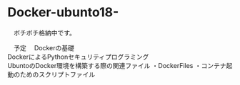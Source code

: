 # Docker-ubunto18-
　ボチボチ格納中です。

 
 　予定
  　Dockerの基礎<br>
    DockerによるPythonセキュリティプログラミング<br>
UbuntoのDocker環境を構築する際の関連ファイル
・DockerFiles
・コンテナ起動のためのスクリプトファイル
